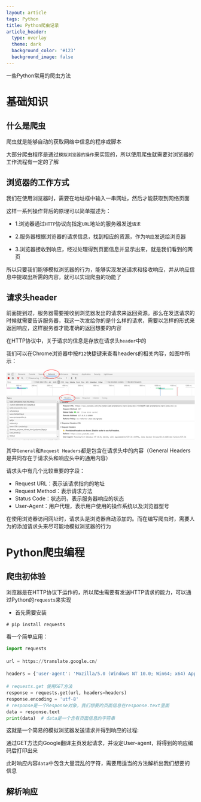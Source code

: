```yaml
---
layout: article
tags: Python
title: Python爬虫记录
article_header:
  type: overlay
  theme: dark
  background_color: '#123'
  background_image: false
---
```


一些Python常用的爬虫方法

<!--more-->

# 基础知识

## 什么是爬虫

爬虫就是能够自动的获取网络中信息的程序或脚本

大部分爬虫程序是通过`模拟浏览器的操作`来实现的，所以使用爬虫就需要对浏览器的工作流程有一定的了解

## 浏览器的工作方式

我们在使用浏览器时，需要在地址框中输入一串网址，然后才能获取到网络页面

这样一系列操作背后的原理可以简单描述为：

- 1.浏览器通过`HTTP`协议向指定`URL`地址的服务器发送`请求`

- 2.服务器根据浏览器的请求信息，找到相应的资源，作为`响应`发送给浏览器

- 3.浏览器接收到响应，经过处理得到页面信息并显示出来，就是我们看到的网页

所以只要我们能够模拟浏览器的行为，能够实现发送请求和接收响应，并从响应信息中提取出所需的内容，就可以实现爬虫的功能了

## 请求头header

前面提到过，服务器需要接收到浏览器发出的请求来返回资源。那么在发送请求的时候就需要告诉服务器，我这一次发给你的是什么样的请求，需要以怎样的形式来返回响应，这样服务器才能准确的返回想要的内容

在HTTP协议中，关于请求的信息是存放在请求头`header`中的

我们可以在Chrome浏览器中按`F12`快捷键来查看headers的相关内容，如图中所示：

<img class="image image--xxxxl" src="https://raw.githubusercontent.com/Chunar5354/Chunar5354.github.io/master/_posts/images/headers.png"/>


其中`General`和`Request Headers`都是包含在请求头中的内容（General Headers是共同存在于请求头和响应头中的通用内容）

请求头中有几个比较重要的字段：

- Request URL：表示该请求指向的地址
- Request Method：表示请求方法
- Status Code：状态码，表示服务器响应的状态
- User-Agent：用户代理，表示用户使用的操作系统以及浏览器型号

在使用浏览器访问网址时，请求头是浏览器自动添加的。而在编写爬虫时，需要人为的添加请求头来尽可能地模拟浏览器的行为


# Python爬虫编程

## 爬虫初体验

浏览器是在HTTP协议下运作的，所以爬虫需要有发送HTTP请求的能力，可以通过Python的`requests`来实现

- 首先需要安装

```
# pip install requests
```

看一个简单应用：

```python
import requests

url = https://translate.google.cn/

headers = {'user-agent': 'Mozilla/5.0 (Windows NT 10.0; Win64; x64) AppleWebKit/537.36 (KHTML, like Gecko) Chrome/78.0.3904.108 Safari/537.36',}

# requests.get 使用GET方法
response = requests.get(url, headers=headers)
response.encoding = 'utf-8'
# response是一个Response对象，我们想要的页面信息在response.text里面
data = response.text
print(data)  # data是一个含有页面信息的字符串
```

这就是一个简易的模拟浏览器发送请求并得到响应的过程:

通过GET方法向Google翻译主页发起请求，并设定User-agent，将得到的响应编码后打印出来

此时响应内容`data`中包含大量混乱的字符，需要用适当的方法解析出我们想要的信息

## 解析响应
